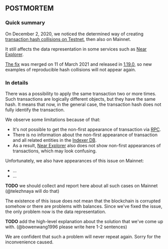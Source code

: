 ## POSTMORTEM

### Quick summary

On December 2, 2020, we noticed the determined way of creating [transaction hash collisions on Testnet](https://github.com/near/nearcore/security/advisories/GHSA-2v6r-g342-282f), then also on Mainnet.

It still affects the data representation in some services such as [Near Explorer](https://explorer.near.org).

[The fix](https://github.com/near/nearcore/pull/4064) was merged on 11 of March 2021 and released in [1.19.0](https://github.com/near/nearcore/releases/tag/1.19.0), so new examples of reproducible hash collisions will not appear again.

### In details

There was a possibility to apply the same transaction two or more times.
Such transactions are logically different objects, but they have the same hash.
It means that now, in the general case, the transaction hash does not fully identify the transaction. 

We observe some limitations because of that:
- It's not possible to get the non-first appearance of transaction via [RPC](https://docs.near.org/docs/api/rpc#transaction-status).
- There is no information about the non-first appearance of transaction and all related entities in the [Indexer DB](https://github.com/near/near-indexer-for-explorer).
- As a result, [Near Explorer](https://explorer.near.org) also does not show non-first appearances of transactions, which may look confusing.

Unfortunately, we also have appearances of this issue on Mainnet:
- ...
- ...

**TODO** we should collect and report here about all such cases on Mainnet (@telezhnaya will do that)

The existence of this issue does not mean that the blockchain is corrupted somehow or there are problems with balances.
Since we've fixed the issue, the only problem now is the data representation.

**TODO** add the high-level explanation about the solution that we've come up with. (@bowenwang1996 please write here 1-2 sentences)

We are confident that such a problem will never repeat again.
Sorry for the inconvenience caused.
